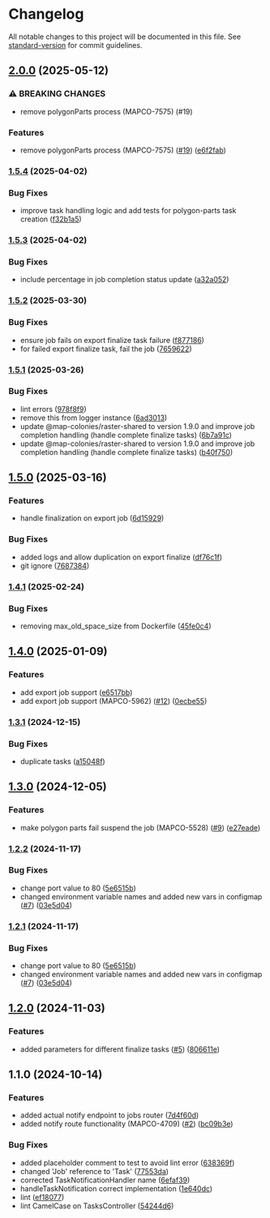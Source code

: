 # Changelog

All notable changes to this project will be documented in this file. See [standard-version](https://github.com/conventional-changelog/standard-version) for commit guidelines.

## [2.0.0](https://github.com/MapColonies/job-tracker/compare/v1.5.4...v2.0.0) (2025-05-12)


### ⚠ BREAKING CHANGES

* remove polygonParts process  (MAPCO-7575) (#19)

### Features

* remove polygonParts process  (MAPCO-7575) ([#19](https://github.com/MapColonies/job-tracker/issues/19)) ([e6f2fab](https://github.com/MapColonies/job-tracker/commit/e6f2fabf0058be2224183d1a11b60cceb6c2b880))

### [1.5.4](https://github.com/MapColonies/job-tracker/compare/v1.5.3...v1.5.4) (2025-04-02)


### Bug Fixes

* improve task handling logic and add tests for polygon-parts task creation ([f32b1a5](https://github.com/MapColonies/job-tracker/commit/f32b1a5ae6cc04fb2214754d93f6c6673947be3a))

### [1.5.3](https://github.com/MapColonies/job-tracker/compare/v1.5.2...v1.5.3) (2025-04-02)


### Bug Fixes

* include percentage in job completion status update ([a32a052](https://github.com/MapColonies/job-tracker/commit/a32a052889d2b61024984624f975ee63b9b9ed43))

### [1.5.2](https://github.com/MapColonies/job-tracker/compare/v1.5.1...v1.5.2) (2025-03-30)


### Bug Fixes

* ensure job fails on export finalize task failure ([f877186](https://github.com/MapColonies/job-tracker/commit/f87718681ab3922f899c2709d56c657f850992fb))
* for failed export finalize task, fail the job ([7659622](https://github.com/MapColonies/job-tracker/commit/7659622626983917a2e1b172024b356811de05dd))

### [1.5.1](https://github.com/MapColonies/job-tracker/compare/v1.5.0...v1.5.1) (2025-03-26)


### Bug Fixes

* lint errors ([978f8f9](https://github.com/MapColonies/job-tracker/commit/978f8f96647de28b2412d9fa9b2fffcc1519197a))
* remove this from logger instance ([6ad3013](https://github.com/MapColonies/job-tracker/commit/6ad3013d233061d9ceecd7e928c7812d7b107748))
* update @map-colonies/raster-shared to version 1.9.0 and improve job completion handling (handle complete finalize tasks) ([6b7a91c](https://github.com/MapColonies/job-tracker/commit/6b7a91c3e5fd2e15cf6f06031091c4804bf736be))
* update @map-colonies/raster-shared to version 1.9.0 and improve job completion handling (handle complete finalize tasks) ([b40f750](https://github.com/MapColonies/job-tracker/commit/b40f750c69b4396ca1e95b2605016e0365b9bd16))

## [1.5.0](https://github.com/MapColonies/job-tracker/compare/v1.4.1...v1.5.0) (2025-03-16)


### Features

* handle finalization on export job ([6d15929](https://github.com/MapColonies/job-tracker/commit/6d15929003b7378957c48e0f04bf821a35a9a68d))


### Bug Fixes

* added logs and allow duplication on export finalize ([df76c1f](https://github.com/MapColonies/job-tracker/commit/df76c1f8ab9c10502cb2ebf6cfa499e78900a299))
* git ignore ([7687384](https://github.com/MapColonies/job-tracker/commit/76873840cfad0e98d7d864809ce206e27383f0a1))

### [1.4.1](https://github.com/MapColonies/job-tracker/compare/v1.4.0...v1.4.1) (2025-02-24)


### Bug Fixes

* removing max_old_space_size from Dockerfile ([45fe0c4](https://github.com/MapColonies/job-tracker/commit/45fe0c466e2f7764efa60f7f1ca2c3a067a2596a))

## [1.4.0](https://github.com/MapColonies/job-tracker/compare/v1.3.1...v1.4.0) (2025-01-09)


### Features

* add export job support ([e6517bb](https://github.com/MapColonies/job-tracker/commit/e6517bb10b55c09381bc04c0325531fae6280102))
* add export job support (MAPCO-5962) ([#12](https://github.com/MapColonies/job-tracker/issues/12)) ([0ecbe55](https://github.com/MapColonies/job-tracker/commit/0ecbe55374ea5b620308b5be3fffae71e4881165))

### [1.3.1](https://github.com/MapColonies/job-tracker/compare/v1.3.0...v1.3.1) (2024-12-15)


### Bug Fixes

* duplicate tasks ([a15048f](https://github.com/MapColonies/job-tracker/commit/a15048f0df80fa7da72d57614944ccc21c02b72e))

## [1.3.0](https://github.com/MapColonies/job-tracker/compare/v1.2.2...v1.3.0) (2024-12-05)


### Features

* make polygon parts fail suspend the job (MAPCO-5528) ([#9](https://github.com/MapColonies/job-tracker/issues/9)) ([e27eade](https://github.com/MapColonies/job-tracker/commit/e27eade0e3abd7b074162d446b91db32f740edb5))

### [1.2.2](https://github.com/MapColonies/job-tracker/compare/v1.2.0...v1.2.2) (2024-11-17)


### Bug Fixes

* change port value to 80 ([5e6515b](https://github.com/MapColonies/job-tracker/commit/5e6515b922080ea124b1323c3efc7e56df933c10))
* changed environment variable names and added new vars in configmap ([#7](https://github.com/MapColonies/job-tracker/issues/7)) ([03e5d04](https://github.com/MapColonies/job-tracker/commit/03e5d043e851c91a79a5e611c7efce41da91e06c))

### [1.2.1](https://github.com/MapColonies/job-tracker/compare/v1.2.0...v1.2.1) (2024-11-17)


### Bug Fixes

* change port value to 80 ([5e6515b](https://github.com/MapColonies/job-tracker/commit/5e6515b922080ea124b1323c3efc7e56df933c10))
* changed environment variable names and added new vars in configmap ([#7](https://github.com/MapColonies/job-tracker/issues/7)) ([03e5d04](https://github.com/MapColonies/job-tracker/commit/03e5d043e851c91a79a5e611c7efce41da91e06c))

## [1.2.0](https://github.com/MapColonies/job-tracker/compare/v1.1.0...v1.2.0) (2024-11-03)


### Features

* added parameters for different finalize tasks ([#5](https://github.com/MapColonies/job-tracker/issues/5)) ([806611e](https://github.com/MapColonies/job-tracker/commit/806611e2d97cc654083f6df72f3f24d004f84104))

## 1.1.0 (2024-10-14)


### Features

* added actual notify endpoint to jobs router ([7d4f60d](https://github.com/MapColonies/job-tracker/commit/7d4f60d972ba60dca264738165b185c8eaa690a3))
* added notify route functionality (MAPCO-4709) ([#2](https://github.com/MapColonies/job-tracker/issues/2)) ([bc09b3e](https://github.com/MapColonies/job-tracker/commit/bc09b3e5eef4286c854a4f93d4ec2576adcf7eac))


### Bug Fixes

* added placeholder comment to test to avoid lint error ([638369f](https://github.com/MapColonies/job-tracker/commit/638369f939abd5e5ff471a8f261c0359c8c56be8))
* changed 'Job' reference to 'Task' ([77553da](https://github.com/MapColonies/job-tracker/commit/77553dae77bdbc9ecf4a2bb1be1672ac796e73ed))
* corrected TaskNotificationHandler name ([6efaf39](https://github.com/MapColonies/job-tracker/commit/6efaf39503b38c010278ed8bb556b050da37de61))
* handleTaskNotification correct implementation ([1e640dc](https://github.com/MapColonies/job-tracker/commit/1e640dc74f665a9ac97fe7fe0b38176aef32f3aa))
* lint ([ef18077](https://github.com/MapColonies/job-tracker/commit/ef18077e710f8a77fd1b060eff7838caf9ec538b))
* lint CamelCase on TasksController ([54244d6](https://github.com/MapColonies/job-tracker/commit/54244d622337add35485b5ac468571bac745ce5e))
